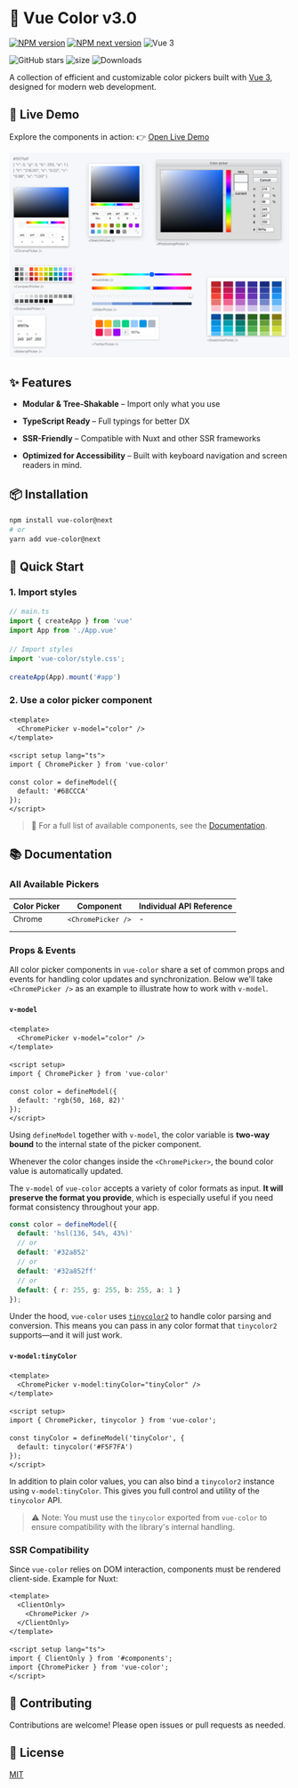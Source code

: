 # 🎨 Vue Color v3.0

<p>
  <a href="https://www.npmjs.com/package/vue-color"><img src="https://img.shields.io/npm/v/vue-color.svg?label=npm" alt="NPM version" /></a>
  <a href="https://www.npmjs.com/package/vue-color/v/next"><img src="https://img.shields.io/npm/v/vue-color/next?label=npm%20@next&color=orange" alt="NPM next version" /></a>
  <img src="https://img.shields.io/badge/Vue-3.0-brightgreen" alt="Vue 3" />
</p>

![GitHub stars](https://img.shields.io/github/stars/linx4200/vue-color?style=social)
![size](https://img.shields.io/bundlephobia/minzip/vue-color)
![Downloads](https://img.shields.io/npm/dm/vue-color.svg)

A collection of efficient and customizable color pickers built with [Vue 3](https://vuejs.org/), designed for modern web development.

## 🧪 Live Demo

Explore the components in action: 👉 [Open Live Demo](https://linx4200.github.io/vue-color/)

<img src="./docs/pickers.png" style="width: 800px;">

## ✨ Features

- **Modular & Tree-Shakable** – Import only what you use

- **TypeScript Ready** – Full typings for better DX

- **SSR-Friendly** – Compatible with Nuxt and other SSR frameworks

- **Optimized for Accessibility** – Built with keyboard navigation and screen readers in mind.

## 📦 Installation

```bash
npm install vue-color@next
# or
yarn add vue-color@next
```

## 🚀 Quick Start

### 1. Import styles

```ts
// main.ts
import { createApp } from 'vue'
import App from './App.vue'

// Import styles
import 'vue-color/style.css';

createApp(App).mount('#app')
```

### 2. Use a color picker component

```vue
<template>
  <ChromePicker v-model="color" />
</template>

<script setup lang="ts">
import { ChromePicker } from 'vue-color'

const color = defineModel({
  default: '#68CCCA'
});
</script>
```

> 📘 For a full list of available components, see the [Documentation](#all-available-pickers).

## 📚 Documentation

### All Available Pickers

| Color Picker   | Component | Individual API Reference |
| -------- | ------- | ------- |
| Chrome  |  `<ChromePicker />`  |  -  |
|  |     |    |
|     |     |    |

### Props & Events

All color picker components in `vue-color` share a set of common props and events for handling color updates and synchronization.
Below we'll take `<ChromePicker />` as an example to illustrate how to work with `v-model`.

#### `v-model`

```vue
<template>
  <ChromePicker v-model="color" />
</template>

<script setup>
import { ChromePicker } from 'vue-color'

const color = defineModel({
  default: 'rgb(50, 168, 82)'
});
</script>
```

Using `defineModel` together with `v-model`, the color variable is **two-way bound** to the internal state of the picker component.

Whenever the color changes inside the `<ChromePicker>`, the bound color value is automatically updated.

The `v-model` of `vue-color` accepts a variety of color formats as input. **It will preserve the format you provide**, which is especially useful if you need format consistency throughout your app.

```ts
const color = defineModel({
  default: 'hsl(136, 54%, 43%)'
  // or
  default: '#32a852'
  // or
  default: '#32a852ff'
  // or
  default: { r: 255, g: 255, b: 255, a: 1 }
});
```

Under the hood, `vue-color` uses [`tinycolor2`](https://www.npmjs.com/package/tinycolor2) to handle color parsing and conversion.
This means you can pass in any color format that `tinycolor2` supports—and it will just work.

#### `v-model:tinyColor`

```vue
<template>
  <ChromePicker v-model:tinyColor="tinyColor" />
</template>

<script setup>
import { ChromePicker, tinycolor } from 'vue-color';

const tinyColor = defineModel('tinyColor', {
  default: tinycolor('#F5F7FA')
});
</script>
```

In addition to plain color values, you can also bind a `tinycolor2` instance using `v-model:tinyColor`.
This gives you full control and utility of the `tinycolor` API.

> ⚠️ Note: You must use the `tinycolor` exported from `vue-color` to ensure compatibility with the library's internal handling.

### SSR Compatibility

Since `vue-color` relies on DOM interaction, components must be rendered client-side. Example for Nuxt:

```vue
<template>
  <ClientOnly>
    <ChromePicker />
  </ClientOnly>
</template>

<script setup lang="ts">
import { ClientOnly } from '#components';
import {ChromePicker } from 'vue-color';
</script>
```

## 🤝 Contributing

Contributions are welcome! Please open issues or pull requests as needed.

## 📄 License

[MIT](./LICENSE)
